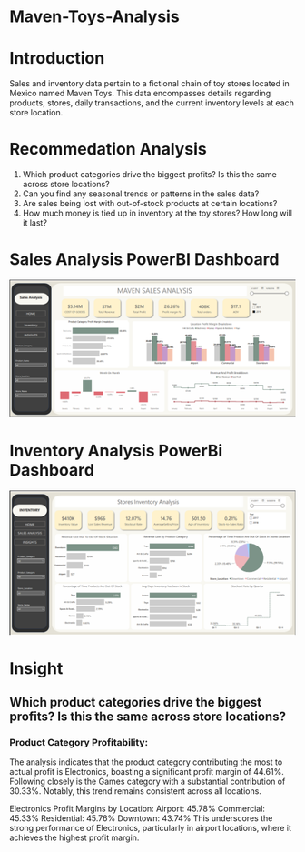 # Maven-Toys-Analysis

# Introduction
Sales and inventory data pertain to a fictional chain of toy stores located in Mexico named Maven Toys. This data encompasses details regarding products, stores, daily transactions, and the current inventory levels at each store location.
# Recommedation Analysis

1. Which product categories drive the biggest profits? Is this the same across store locations?
2. Can you find any seasonal trends or patterns in the sales data?
3. Are sales being lost with out-of-stock products at certain locations?
4. How much money is tied up in inventory at the toy stores? How long will it last?

# Sales Analysis PowerBI Dashboard
![](maven_analysys/MavenToysSalesAnalysis.png)

# Inventory Analysis PowerBi Dashboard
![](maven_analysys/InventoryAnalysis.png)

# Insight

## Which product categories drive the biggest profits? Is this the same across store locations?
### Product Category Profitability:

The analysis indicates that the product category contributing the most to actual profit is Electronics, boasting a significant profit margin of 44.61%. Following closely is the Games category with a substantial contribution of 30.33%. Notably, this trend remains consistent across all locations.

Electronics Profit Margins by Location:
Airport: 45.78%
Commercial: 45.33%
Residential: 45.76%
Downtown: 43.74%
This underscores the strong performance of Electronics, particularly in airport locations, where it achieves the highest profit margin.
